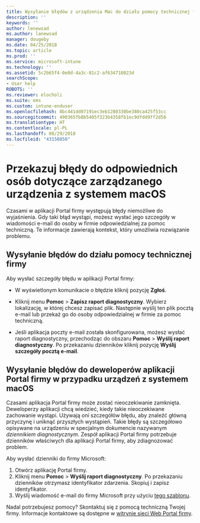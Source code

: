 ```yaml
---
title: Wysyłanie błędów z urządzenia Mac do działu pomocy technicznej firmy | Microsoft Docs
description: ''
keywords: ''
author: lenewsad
ms.author: lanewsad
manager: dougeby
ms.date: 04/25/2018
ms.topic: article
ms.prod: ''
ms.service: microsoft-intune
ms.technology: ''
ms.assetid: 5c2b65f4-0e0d-4a3c-81c2-af634718023d
searchScope:
- User help
ROBOTS: ''
ms.reviewer: elocholi
ms.suite: ems
ms.custom: intune-enduser
ms.openlocfilehash: 8bc441dd07191ec3eb1280330be380ca425f53cc
ms.sourcegitcommit: 490365fb8b5405f323b4358fb1ec9dfdd9ff2d58
ms.translationtype: HT
ms.contentlocale: pl-PL
ms.lasthandoff: 08/29/2018
ms.locfileid: "43150850"
---
```

# <a name="submit-errors-to-the-right-people-for-your-managed-macos-device"></a>Przekazuj błędy do odpowiednich osób dotyczące zarządzanego urządzenia z systemem macOS

Czasami w aplikacji Portal firmy występują błędy niemożliwe do wyjaśnienia. Gdy taki błąd wystąpi, możesz wysłać jego szczegóły w wiadomości e-mail do osoby w firmie odpowiedzialnej za pomoc techniczną. Te informacje zawierają kontekst, który umożliwia rozwiązanie problemu.

## <a name="send-errors-to-your-company-support"></a>Wysyłanie błędów do działu pomocy technicznej firmy

Aby wysłać szczegóły błędu w aplikacji Portal firmy:

-   W wyświetlonym komunikacie o błędzie kliknij pozycję **Zgłoś**.

-   Kliknij menu **Pomoc** > **Zapisz raport diagnostyczny**. Wybierz lokalizację, w której chcesz zapisać plik. Następnie wyślij ten plik pocztą e-mail lub przekaż go do osoby odpowiedzialnej w firmie za pomoc techniczną.

-   Jeśli aplikacja poczty e-mail została skonfigurowana, możesz wysłać raport diagnostyczny, przechodząc do obszaru **Pomoc** > **Wyślij raport diagnostyczny**. Po przekazaniu dzienników kliknij pozycję **Wyślij szczegóły pocztą e-mail**.

## <a name="send-errors-to-the-company-portal-developers-for-macos-devices"></a>Wysyłanie błędów do deweloperów aplikacji Portal firmy w przypadku urządzeń z systemem macOS

Czasami aplikacja Portal firmy może zostać nieoczekiwanie zamknięta. Deweloperzy aplikacji chcą wiedzieć, kiedy takie nieoczekiwane zachowanie wystąpi. Używają oni szczegółów błędu, aby znaleźć główną przyczynę i uniknąć przyszłych wystąpień. Takie błędy są szczegółowo opisywane na urządzeniu w specjalnym dokumencie nazywanym _dziennikiem diagnostycznym_. Zespół aplikacji Portal firmy potrzebuje dzienników właściwych dla aplikacji Portal firmy, aby zdiagnozować problem.

Aby wysłać dzienniki do firmy Microsoft:

1.  Otwórz aplikację Portal firmy.
2.  Kliknij menu **Pomoc** > **Wyślij raport diagnostyczny**.  Po przekazaniu dzienników otrzymasz identyfikator zdarzenia. Skopiuj i zapisz identyfikator.
3.  Wyślij wiadomość e-mail do firmy Microsoft przy użyciu <a href="mailto:IntuneCPiOSfeedback@microsoft.com?subject=My Company Portal App Closed Unexpectedly&body=Paste your incident ID and describe the incident here.">tego szablonu</a>.

Nadal potrzebujesz pomocy? Skontaktuj się z pomocą techniczną Twojej firmy. Informacje kontaktowe są dostępne w [witrynie sieci Web Portal firmy](https://go.microsoft.com/fwlink/?linkid=2010980).
